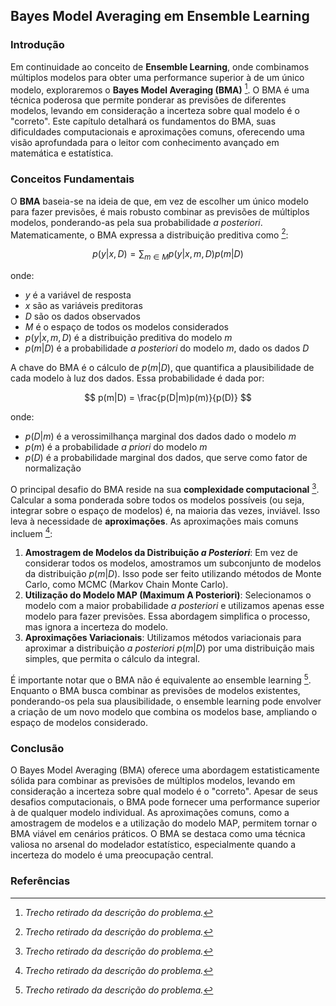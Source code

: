 ## Bayes Model Averaging em Ensemble Learning

### Introdução
Em continuidade ao conceito de **Ensemble Learning**, onde combinamos múltiplos modelos para obter uma performance superior à de um único modelo, exploraremos o **Bayes Model Averaging (BMA)** [^581]. O BMA é uma técnica poderosa que permite ponderar as previsões de diferentes modelos, levando em consideração a incerteza sobre qual modelo é o "correto". Este capítulo detalhará os fundamentos do BMA, suas dificuldades computacionais e aproximações comuns, oferecendo uma visão aprofundada para o leitor com conhecimento avançado em matemática e estatística.

### Conceitos Fundamentais

O **BMA** baseia-se na ideia de que, em vez de escolher um único modelo para fazer previsões, é mais robusto combinar as previsões de múltiplos modelos, ponderando-as pela sua probabilidade *a posteriori*. Matematicamente, o BMA expressa a distribuição preditiva como [^581]:

$$ p(y|x, D) = \sum_{m \in M} p(y|x, m, D)p(m|D) $$

onde:
- $y$ é a variável de resposta
- $x$ são as variáveis preditoras
- $D$ são os dados observados
- $M$ é o espaço de todos os modelos considerados
- $p(y|x, m, D)$ é a distribuição preditiva do modelo $m$
- $p(m|D)$ é a probabilidade *a posteriori* do modelo $m$, dado os dados $D$

A chave do BMA é o cálculo de $p(m|D)$, que quantifica a plausibilidade de cada modelo à luz dos dados. Essa probabilidade é dada por:

$$ p(m|D) = \frac{p(D|m)p(m)}{p(D)} $$

onde:
- $p(D|m)$ é a verossimilhança marginal dos dados dado o modelo $m$
- $p(m)$ é a probabilidade *a priori* do modelo $m$
- $p(D)$ é a probabilidade marginal dos dados, que serve como fator de normalização

O principal desafio do BMA reside na sua **complexidade computacional** [^581]. Calcular a soma ponderada sobre todos os modelos possíveis (ou seja, integrar sobre o espaço de modelos) é, na maioria das vezes, inviável. Isso leva à necessidade de **aproximações**. As aproximações mais comuns incluem [^581]:

1.  **Amostragem de Modelos da Distribuição *a Posteriori***: Em vez de considerar todos os modelos, amostramos um subconjunto de modelos da distribuição $p(m|D)$. Isso pode ser feito utilizando métodos de Monte Carlo, como MCMC (Markov Chain Monte Carlo).
2.  **Utilização do Modelo MAP (Maximum A Posteriori)**: Selecionamos o modelo com a maior probabilidade *a posteriori* e utilizamos apenas esse modelo para fazer previsões. Essa abordagem simplifica o processo, mas ignora a incerteza do modelo.
3.  **Aproximações Variacionais**: Utilizamos métodos variacionais para aproximar a distribuição *a posteriori* $p(m|D)$ por uma distribuição mais simples, que permita o cálculo da integral.

É importante notar que o BMA não é equivalente ao ensemble learning [^581]. Enquanto o BMA busca combinar as previsões de modelos existentes, ponderando-os pela sua plausibilidade, o ensemble learning pode envolver a criação de um novo modelo que combina os modelos base, ampliando o espaço de modelos considerado.

### Conclusão

O Bayes Model Averaging (BMA) oferece uma abordagem estatisticamente sólida para combinar as previsões de múltiplos modelos, levando em consideração a incerteza sobre qual modelo é o "correto". Apesar de seus desafios computacionais, o BMA pode fornecer uma performance superior à de qualquer modelo individual. As aproximações comuns, como a amostragem de modelos e a utilização do modelo MAP, permitem tornar o BMA viável em cenários práticos. O BMA se destaca como uma técnica valiosa no arsenal do modelador estatístico, especialmente quando a incerteza do modelo é uma preocupação central.

### Referências
[^581]: *Trecho retirado da descrição do problema.*
<!-- END -->